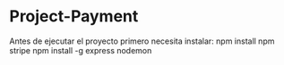 # Project-Payment

Antes de ejecutar el proyecto primero necesita instalar:
npm install
npm stripe
npm install -g express nodemon
